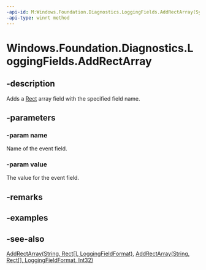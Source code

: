```yaml
---
-api-id: M:Windows.Foundation.Diagnostics.LoggingFields.AddRectArray(System.String,Windows.Foundation.Rect[])
-api-type: winrt method
---
```


<!-- Method syntax
public void AddRectArray(System.String name, Windows.Foundation.Rect[] value)
-->

# Windows.Foundation.Diagnostics.LoggingFields.AddRectArray

## -description
Adds a [Rect](../windows.foundation/rect.md) array field with the specified field name.

## -parameters
### -param name
Name of the event field.

### -param value
The value for the event field.

## -remarks

## -examples

## -see-also
[AddRectArray(String, Rect\[\], LoggingFieldFormat)](/uwp/api/windows.foundation.diagnostics.loggingfields.addrectarray#windows-foundation-diagnostics-loggingfields-addrectarray(system-string-windows-foundation-rect()-windows-foundation-diagnostics-loggingfieldformat)), [AddRectArray(String, Rect\[\], LoggingFieldFormat, Int32)](/uwp/api/windows.foundation.diagnostics.loggingfields.addrectarray#windows-foundation-diagnostics-loggingfields-addrectarray(system-string-windows-foundation-rect()-windows-foundation-diagnostics-loggingfieldformat-system-int32))